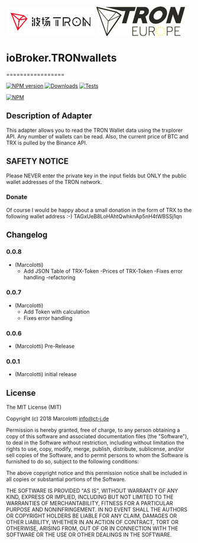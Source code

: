 ![Logo](admin/tron-cn-enl.png) ![Logo](admin/TElogo.png)
# ioBroker.TRONwallets
=================

[![NPM version](http://img.shields.io/npm/v/iobroker.tronwallets.svg)](https://www.npmjs.com/package/iobroker.tronwallets)
[![Downloads](https://img.shields.io/npm/dm/iobroker.tronwallets.svg)](https://www.npmjs.com/package/iobroker.tronwallets)
[![Tests](https://travis-ci.org/CTJaeger/ioBroker.tronwallets.svg?branch=master)](https://travis-ci.org/CTJaeger/ioBroker.tronwallets)

[![NPM](https://nodei.co/npm/iobroker.tronwallets.png?downloads=true)](https://nodei.co/npm/iobroker.tronwallets/)

## Description of Adapter
This adapter allows you to read the TRON Wallet data using the trxplorer API. Any number of wallets can be read. Also, the current price of BTC and TRX is pulled by the Binance API.

## SAFETY NOTICE
Please NEVER enter the private key in the input fields but ONLY the public wallet addresses of the TRON network.

### Donate
Of course I would be happy about a small donation in the form of TRX to the following wallet address :-)
TAGxUeB8LoHAhtQwhknAp5nH4tWBSSj1qn

## Changelog

### 0.0.8
* (Marcolotti)
  - Add JSON Table of TRX-Token
   -Prices of TRX-Token
   -Fixes error handling
   -refactoring

### 0.0.7
* (Marcolotti) 
  - Add Token with calculation
  - Fixes error handling

### 0.0.6
* (Marcolotti) Pre-Release

### 0.0.1
* (Marcolotti) initial release

## License
The MIT License (MIT)

Copyright (c) 2018 Marcolotti <info@ct-j.de>

Permission is hereby granted, free of charge, to any person obtaining a copy
of this software and associated documentation files (the "Software"), to deal
in the Software without restriction, including without limitation the rights
to use, copy, modify, merge, publish, distribute, sublicense, and/or sell
copies of the Software, and to permit persons to whom the Software is
furnished to do so, subject to the following conditions:

The above copyright notice and this permission notice shall be included in
all copies or substantial portions of the Software.

THE SOFTWARE IS PROVIDED "AS IS", WITHOUT WARRANTY OF ANY KIND, EXPRESS OR
IMPLIED, INCLUDING BUT NOT LIMITED TO THE WARRANTIES OF MERCHANTABILITY,
FITNESS FOR A PARTICULAR PURPOSE AND NONINFRINGEMENT. IN NO EVENT SHALL THE
AUTHORS OR COPYRIGHT HOLDERS BE LIABLE FOR ANY CLAIM, DAMAGES OR OTHER
LIABILITY, WHETHER IN AN ACTION OF CONTRACT, TORT OR OTHERWISE, ARISING FROM,
OUT OF OR IN CONNECTION WITH THE SOFTWARE OR THE USE OR OTHER DEALINGS IN
THE SOFTWARE.
